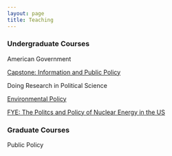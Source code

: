 ```yaml
---
layout: page
title: Teaching
---
```


### Undergraduate Courses

American Government

[Capstone: Information and Public Policy](http://mnowlin.github.io/poli405/)

Doing Research in Political Science

[Environmental Policy](http://mnowlin.github.io/poli307/)

[FYE: The Politcs and Policy of Nuclear Energy in the US]()

### Graduate Courses

Public Policy 

